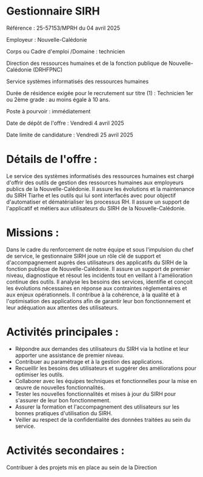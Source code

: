 # Gestionnaire SIRH

Référence : 25-57153/MPRH du 04 avril 2025

Employeur : Nouvelle-Calédonie

Corps ou Cadre d'emploi /Domaine : technicien

Direction des ressources humaines et de la fonction publique de Nouvelle-Calédonie (DRHFPNC)

Service systèmes informatisés des ressources humaines

Durée de résidence exigée pour le recrutement sur titre (1) : Technicien 1er ou 2ème grade : au moins égale à 10 ans.

Poste à pourvoir : immédiatement

Date de dépôt de l'offre : Vendredi 4 avril 2025

Date limite de candidature : Vendredi 25 avril 2025

# Détails de l'offre :

Le service des systèmes informatisés des ressources humaines est chargé d'offrir des outils de gestion des ressources humaines aux employeurs publics de la Nouvelle-Calédonie. Il assure les évolutions et la maintenance du SIRH Tiarhe et les outils qui lui sont interfacés avec pour objectif d'automatiser et dématérialiser les processus RH. Il assure un support de l'applicatif et métiers aux utilisateurs du SIRH de la Nouvelle-Calédonie.

# Missions :

Dans le cadre du renforcement de notre équipe et sous l'impulsion du chef de service, le gestionnaire SIRH joue un rôle clé de support et d'accompagnement auprès des utilisateurs des applicatifs du SIRH de la fonction publique de Nouvelle-Calédonie. Il assure un support de premier niveau, diagnostique et résout les incidents tout en veillant à l'amélioration continue des outils. Il analyse les besoins des services, identifie et conçoit les évolutions nécessaires en réponse aux contraintes réglementaires et aux enjeux opérationnels. Il contribue à la cohérence, à la qualité et à l'optimisation des applications afin de garantir leur bon fonctionnement et leur adéquation aux attentes des utilisateurs.

# Activités principales :

- Répondre aux demandes des utilisateurs du SIRH via la hotline et leur apporter une assistance de premier niveau.
- Contribuer au paramétrage et à la gestion des applications.
- Recueillir les besoins des utilisateurs et suggérer des améliorations pour optimiser les outils.
- Collaborer avec les équipes techniques et fonctionnelles pour la mise en œuvre de nouvelles fonctionnalités.
- Tester les nouvelles fonctionnalités et mises à jour du SIRH pour s'assurer de leur bon fonctionnement.
- Assurer la formation et l'accompagnement des utilisateurs sur les bonnes pratiques d'utilisation du SIRH.
- Veiller au respect de la confidentialité des données traitées au sein du service.

# Activités secondaires :

Contribuer à des projets mis en place au sein de la Direction